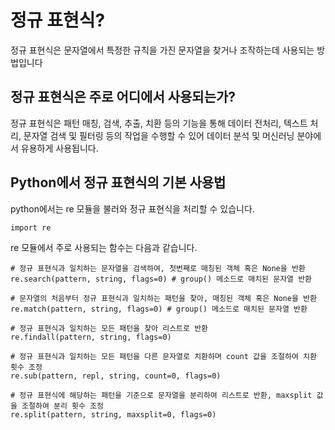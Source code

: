 # 정규 표현식?
정규 표현식은 문자열에서 특정한 규칙을 가진 문자열을 찾거나 조작하는데 사용되는 방법입니다


## 정규 표현식은 주로 어디에서 사용되는가?
정규 표현식은 패턴 매칭, 검색, 추출, 치환 등의 기능을 통해 데이터 전처리, 텍스트 처리, 문자열 검색 및 필터링 등의 작업을 수행할 수 있어 데이터 분석 및 머신러닝 분야에서 유용하게 사용됩니다.


## Python에서 정규 표현식의 기본 사용법
python에서는 re 모듈을 불러와 정규 표현식을 처리할 수 있습니다.

    import re
    
re 모듈에서 주로 사용되는 함수는 다음과 같습니다.
    
    # 정규 표현식과 일치하는 문자열을 검색하여, 첫번째로 매칭된 객체 혹은 None을 반환
    re.search(pattern, string, flags=0) # group() 메소드로 매치된 문자열 반환
    
    # 문자열의 처음부터 정규 표현식과 일치하는 패턴을 찾아, 매칭된 객체 혹은 None을 반환
    re.match(pattern, string, flags=0) # group() 메소드로 매치된 문자열 반환
    
    # 정규 표현식과 일치하는 모든 패턴을 찾아 리스트로 반환
    re.findall(pattern, string, flags=0)
    
    # 정규 표현식과 일치하는 모든 패턴을 다른 문자열로 치환하며 count 값을 조절하여 치환 횟수 조정
    re.sub(pattern, repl, string, count=0, flags=0)
    
    # 정규 표현식에 해당하는 패턴을 기준으로 문자열을 분리하여 리스트로 반환, maxsplit 값을 조절하여 분리 횟수 조정
    re.split(pattern, string, maxsplit=0, flags=0)
